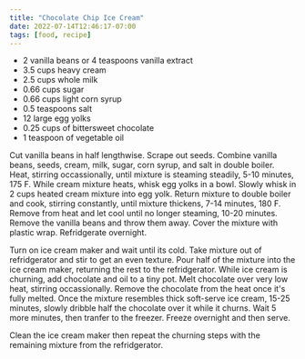 ```yaml
---
title: "Chocolate Chip Ice Cream"
date: 2022-07-14T12:46:17-07:00
tags: [food, recipe]
---
```


* 2 vanilla beans or 4 teaspoons vanilla extract
* 3.5 cups heavy cream
* 2.5 cups whole milk
* 0.66 cups sugar
* 0.66 cups light corn syrup
* 0.5 teaspoons salt
* 12 large egg yolks
* 0.25 cups of bittersweet chocolate
* 1 teaspoon of vegetable oil

Cut vanilla beans in half lengthwise.
Scrape out seeds.
Combine vanilla beans, seeds, cream, milk, sugar, corn syrup, and salt in double boiler.
Heat, stirring occassionally, until mixture is steaming steadily,
5-10 minutes, 175 F.
While cream mixture heats, whisk egg yolks in a bowl.
Slowly whisk in 2 cups heated cream mixture into egg yolk.
Return mixture to double boiler and cook, stirring constantly, until mixture thickens,
7-14 minutes, 180 F.
Remove from heat and let cool until no longer steaming,
10-20 minutes.
Remove the vanilla beans and throw them away.
Cover the mixture with plastic wrap.
Refridgerate overnight.

Turn on ice cream maker and wait until its cold.
Take mixture out of refridgerator and stir to get an even texture.
Pour half of the mixture into the ice cream maker,
returning the rest to the refridgerator.
While ice cream is churning, add chocolate and oil to a tiny pot.
Melt chocolate over very low heat, stirring occassionally.
Remove the chocolate from the heat once it's fully melted.
Once the mixture resembles thick soft-serve ice cream,
15-25 minutes, slowly dribble half the chocolate over it while it churns.
Wait 5 more minutes, then tranfer to the freezer.
Freeze overnight and then serve.

Clean the ice cream maker then repeat the churning steps with the remaining
mixture from the refridgerator.

